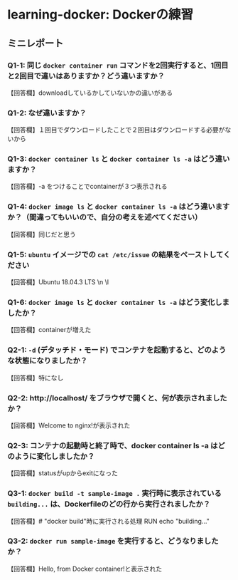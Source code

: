 # learning-docker: Dockerの練習

## ミニレポート

### Q1-1: 同じ `docker container run` コマンドを2回実行すると、1回目と2回目で違いはありますか？どう違いますか？

【回答欄】downloadしているかしていないかの違いがある

### Q1-2: なぜ違いますか？

【回答欄】１回目でダウンロードしたことで２回目はダウンロードする必要がないから

### Q1-3: `docker container ls` と `docker container ls -a` はどう違いますか？

【回答欄】-a をつけることでcontainerが３つ表示される

### Q1-4: `docker image ls` と `docker container ls -a` はどう違いますか？（間違ってもいいので、自分の考えを述べてください）

【回答欄】同じだと思う

### Q1-5: `ubuntu` イメージでの `cat /etc/issue` の結果をペーストしてください

【回答欄】Ubuntu 18.04.3 LTS \n \l

### Q1-6: `docker image ls` と `docker container ls -a` はどう変化しましたか？

【回答欄】containerが増えた

### Q2-1: `-d` (デタッチド・モード) でコンテナを起動すると、どのような状態になりましたか？

【回答欄】特になし

### Q2-2: http://localhost/ をブラウザで開くと、何が表示されましたか？

【回答欄】Welcome to nginx!が表示された

### Q2-3: コンテナの起動時と終了時で、docker container ls -a はどのように変化しましたか？

【回答欄】statusがupからexitになった

### Q3-1: `docker build -t sample-image .` 実行時に表示されている `building...` は、Dockerfileのどの行から実行されましたか？

【回答欄】# "docker build"時に実行される処理
RUN echo "building..."

### Q3-2: `docker run sample-image` を実行すると、どうなりましたか？

【回答欄】Hello, from Docker container!と表示された
